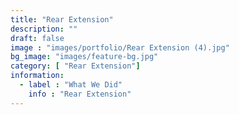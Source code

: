 ```yaml
---
title: "Rear Extension"
description: ""
draft: false
image : "images/portfolio/Rear Extension (4).jpg"
bg_image: "images/feature-bg.jpg"
category: [ "Rear Extension"]
information:
  - label : "What We Did"
    info : "Rear Extension"
---
```




